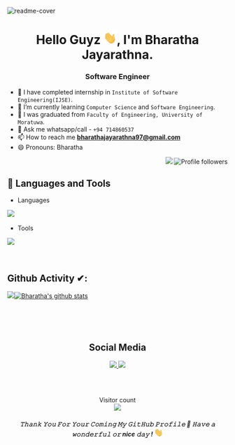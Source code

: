 ![readme-cover](https://github.com/bharathajayarathna/bharathajayarathna/assets/128476693/f65dc6e5-ca0a-4219-900a-a0e117262164)

<h1 align="center">Hello Guyz <img src="https://github.com/NimeshPiyumantha/red-alpha/blob/main/Hi.gif" width="30px">, I'm Bharatha Jayarathna.</h1>
<h3 align="center">Software Engineer</h3>

- 🔭 I have completed internship in `Institute of Software Engineering(IJSE)`.
- 🌱 I’m currently learning `Computer Science` and `Software Engineering`.
- 🔭 I was graduated from `Faculty of Engineering, University of Moratuwa`.
- 💬 Ask me whatsapp/call - `+94 714860537`
- 📫 How to reach me **bharathajayarathna97@gmail.com**
- 😄 Pronouns: Bharatha


<p align="Right">
<img src="https://img.shields.io/static/v1?label=Sponsor&message=%E2%9D%A4&logo=GitHub&link=%3Curl%3E&color=f88379">
<img alt="Profile followers" src="https://img.shields.io/github/followers/bharathajayarathna">
</p>

## 🔗  Languages and Tools
- Languages
<p align="left">
  <a href="https://skillicons.dev">
    <img src="https://skillicons.dev/icons?i=bootstrap,express,html,js,css,ts,hibernate,java,jquery,mongodb,mysql,nodejs,react,angular,py,spring,maven,firebase" />
  </a>
</p>

- Tools
<p align="left">
  <a href="https://skillicons.dev">
    <img src="https://skillicons.dev/icons?i=git,powershell,figma,linux,idea,ps,vscode,eclipse,postman" />
  </a>
</p>
<br/>

## Github Activity ✔:

<a href="https://github.com/bharathajayarathna">
  <img align="left" src="https://github-readme-stats.vercel.app/api/top-langs/?username=bharathajayarathna&theme=tokyonight" />
  </a>

<a href="https://github.com/bharathajayarathna">
 <img align="center" src="https://github-readme-stats.vercel.app/api?username=bharathajayarathna&show_icons=true&theme=tokyonight&line_height=27" alt="Bharatha's github stats"/>
</a>

<br/>
<br/>
<br/>
<br/>
<br/>

<h2 align="center"> Social Media </h2>
<p align="center">
  <a href="https://github.com/bharathajayarathna">
    <img src="https://skillicons.dev/icons?i=github" />
  </a>
    <a href="https://www.linkedin.com/in/bharatha-jayarathna-a1b0aa241/">
    <img src="https://skillicons.dev/icons?i=linkedin" />
  </a>
</p>

<br/>
<br/>

<p align="center"> 
  Visitor count<br>
  <img src="https://profile-counter.glitch.me/bharathajayarathna/count.svg" />
</p>

<h5 align="center">
𝚃𝚑𝚊𝚗𝚔 𝚈𝚘𝚞 𝙵𝚘𝚛 𝚈𝚘𝚞𝚛 𝙲𝚘𝚖𝚒𝚗𝚐 𝙼𝚢 𝙶𝚒𝚝𝙷𝚞𝚋 𝙿𝚛𝚘𝚏𝚒𝚕𝚎 🤝
𝙷𝚊𝚟𝚎 𝚊 𝚠𝚘𝚗𝚍𝚎𝚛𝚏𝚞𝚕 𝚘𝚛 nice 𝚍𝚊𝚢 ! 
<img src="https://github.com/NimeshPiyumantha/red-alpha/blob/main/Hi.gif" width="20px">
</h5>
